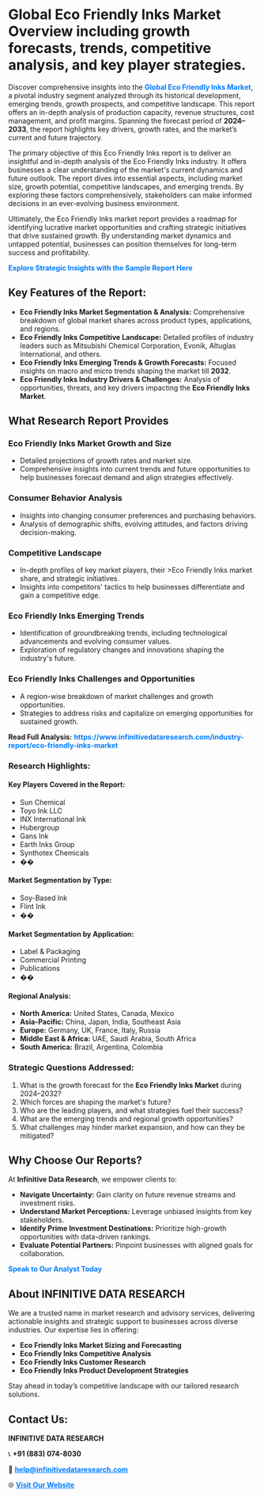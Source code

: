 <h1>Global Eco Friendly Inks Market Overview including growth forecasts, trends, competitive analysis, and key player strategies.</h1>
<p>
Discover comprehensive insights into the 
<a href="https://www.infinitivedataresearch.com/industry-report/eco-friendly-inks-market" rel="dofollow" style="color: #007BFF; text-decoration: none;"><strong>Global Eco Friendly Inks Market</strong></a>, a pivotal industry segment analyzed through its historical development, emerging trends, growth prospects, and competitive landscape. This report offers an in-depth analysis of production capacity, revenue structures, cost management, and profit margins. Spanning the forecast period of <strong>2024–2033</strong>, the report highlights key drivers, growth rates, and the market’s current and future trajectory.
</p>
<p>
The primary objective of this Eco Friendly Inks report is to deliver an insightful and in-depth analysis of the Eco Friendly Inks industry. It offers businesses a clear understanding of the market's current dynamics and future outlook. The report dives into essential aspects, including market size, growth potential, competitive landscapes, and emerging trends. By exploring these factors comprehensively, stakeholders can make informed decisions in an ever-evolving business environment.
</p>
<p>
Ultimately, the Eco Friendly Inks market report provides a roadmap for identifying lucrative market opportunities and crafting strategic initiatives that drive sustained growth. By understanding market dynamics and untapped potential, businesses can position themselves for long-term success and profitability.
</p>
<p>
<a href="https://www.infinitivedataresearch.com/request-sample/reportId=107895" style="color: #007BFF; text-decoration: none;"><strong>Explore Strategic Insights with the Sample Report Here</strong></a>
</p>

<h2>Key Features of the Report:</h2>
<ul>
<li><strong>Eco Friendly Inks Market Segmentation & Analysis:</strong> Comprehensive breakdown of global market shares across product types, applications, and regions.</li>
<li><strong>Eco Friendly Inks Competitive Landscape:</strong> Detailed profiles of industry leaders such as Mitsubishi Chemical Corporation, Evonik, Altuglas International, and others.</li>
<li><strong>Eco Friendly Inks Emerging Trends & Growth Forecasts:</strong> Focused insights on macro and micro trends shaping the market till <strong>2032</strong>.</li>
<li><strong>Eco Friendly Inks Industry Drivers & Challenges:</strong> Analysis of opportunities, threats, and key drivers impacting the <strong>Eco Friendly Inks Market</strong>.</li>
</ul>

<h2>What Research Report Provides</h2>
<h3>Eco Friendly Inks Market Growth and Size</h3>
<ul>
<li>Detailed projections of growth rates and market size.</li>
<li>Comprehensive insights into current trends and future opportunities to help businesses forecast demand and align strategies effectively.</li>
</ul>

<h3>Consumer Behavior Analysis</h3>
<ul>
<li>Insights into changing consumer preferences and purchasing behaviors.</li>
<li>Analysis of demographic shifts, evolving attitudes, and factors driving decision-making.</li>
</ul>

<h3>Competitive Landscape</h3>
<ul>
<li>In-depth profiles of key market players, their >Eco Friendly Inks market share, and strategic initiatives.</li>
<li>Insights into competitors' tactics to help businesses differentiate and gain a competitive edge.</li>
</ul>

<h3>Eco Friendly Inks Emerging Trends</h3>
<ul>
<li>Identification of groundbreaking trends, including technological advancements and evolving consumer values.</li>
<li>Exploration of regulatory changes and innovations shaping the industry's future.</li>
</ul>

<h3>Eco Friendly Inks Challenges and Opportunities</h3>
<ul>
<li>A region-wise breakdown of market challenges and growth opportunities.</li>
<li>Strategies to address risks and capitalize on emerging opportunities for sustained growth.</li>
</ul>
<p><strong>Read Full Analysis:</strong> <a href="https://www.infinitivedataresearch.com/industry-report/eco-friendly-inks-market" rel="dofollow" style="color: #007BFF; text-decoration: none;"><strong>https://www.infinitivedataresearch.com/industry-report/eco-friendly-inks-market</strong></a></p>
<h3>Research Highlights:</h3>
<h4>Key Players Covered in the Report:</h4>
<ul><li>Sun Chemical</li><li>Toyo Ink LLC</li><li>INX International Ink</li><li>Hubergroup</li><li>Gans Ink</li><li>Earth Inks Group</li><li>Synthotex Chemicals</li><li>��</li></ul>
<h4>Market Segmentation by Type:</h4>
<ul><li>Soy-Based Ink</li><li>Flint Ink</li><li>��</li></ul>
<h4>Market Segmentation by Application:</h4>
<ul><li>Label &amp; Packaging</li><li>Commercial Printing</li><li>Publications</li><li>��</li></ul>

<h4>Regional Analysis:</h4>
<ul>
<li><strong>North America:</strong> United States, Canada, Mexico</li>
<li><strong>Asia-Pacific:</strong> China, Japan, India, Southeast Asia</li>
<li><strong>Europe:</strong> Germany, UK, France, Italy, Russia</li>
<li><strong>Middle East & Africa:</strong> UAE, Saudi Arabia, South Africa</li>
<li><strong>South America:</strong> Brazil, Argentina, Colombia</li>
</ul>

<h3>Strategic Questions Addressed:</h3>
<ol>
<li>What is the growth forecast for the <strong>Eco Friendly Inks Market</strong> during 2024–2032?</li>
<li>Which forces are shaping the market's future?</li>
<li>Who are the leading players, and what strategies fuel their success?</li>
<li>What are the emerging trends and regional growth opportunities?</li>
<li>What challenges may hinder market expansion, and how can they be mitigated?</li>
</ol>

<h2>Why Choose Our Reports?</h2>
<p>At <strong>Infinitive Data Research</strong>, we empower clients to:</p>
<ul>
<li><strong>Navigate Uncertainty:</strong> Gain clarity on future revenue streams and investment risks.</li>
<li><strong>Understand Market Perceptions:</strong> Leverage unbiased insights from key stakeholders.</li>
<li><strong>Identify Prime Investment Destinations:</strong> Prioritize high-growth opportunities with data-driven rankings.</li>
<li><strong>Evaluate Potential Partners:</strong> Pinpoint businesses with aligned goals for collaboration.</li>
</ul>
<p><a href="https://www.infinitivedataresearch.com/industry-report/eco-friendly-inks-market" rel="dofollow" style="color: #007BFF; text-decoration: none;"><strong>Speak to Our Analyst Today</strong></a></p>

<h2>About INFINITIVE DATA RESEARCH</h2>
<p>We are a trusted name in market research and advisory services, delivering actionable insights and strategic support to businesses across diverse industries. Our expertise lies in offering:</p>
<ul>
<li><strong>Eco Friendly Inks Market Sizing and Forecasting</strong></li>
<li><strong>Eco Friendly Inks Competitive Analysis</strong></li>
<li><strong>Eco Friendly Inks Customer Research</strong></li>
<li><strong>Eco Friendly Inks Product Development Strategies</strong></li>
</ul>
<p>Stay ahead in today’s competitive landscape with our tailored research solutions.</p>

<h2>Contact Us:</h2>
<p><strong>INFINITIVE DATA RESEARCH</strong></p>
<p>📞 <strong>+91 (883) 074-8030</strong></p>
<p>📧 <strong><a href="mailto:help@infinitivedataresearch.com" style="color: #007BFF;">help@infinitivedataresearch.com</a></strong></p>
<p>🌐 <strong><a href="https://www.infinitivedataresearch.com" rel="dofollow" style="color: #007BFF;">Visit Our Website</a></strong></p>